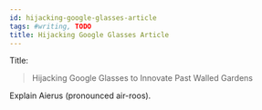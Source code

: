 ```yaml
---
id: hijacking-google-glasses-article
tags: #writing, TODO
title: Hijacking Google Glasses Article
---
```


Title:

> Hijacking Google Glasses to Innovate Past Walled Gardens

Explain Aierus (pronounced air-roos).